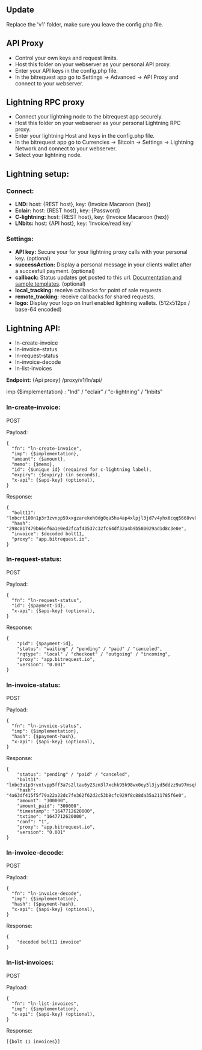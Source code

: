 ## Update

Replace the 'v1' folder, make sure you leave the config.php file.

## API Proxy

* Control your own keys and request limits.
* Host this folder on your webserver as your personal API proxy.
* Enter your API keys in the config.php file.
* In the bitrequest app go to Settings -> Advanced -> API Proxy and connect to your webserver.

## Lightning RPC proxy

* Connect your lightning node to the bitrequest app securely.
* Host this folder on your webserver as your personal Lightning RPC proxy.
* Enter your lightning Host and keys in the config.php file.
* In the bitrequest app go to Currencies -> Bitcoin -> Settings -> Lightning Network and connect to your webserver.
* Select your lightning node.

## Lightning setup:

### Connect:

* **LND:** host: {REST host}, key: {Invoice Macaroon (hex)}
* **Eclair:** host: {REST host}, key: {Password}
* **C-lightning:** host: {REST host}, key: {Invoice Macaroon (hex)}
* **LNbits:** host: {API host}, key: 'Invoice/read key'

### Settings:

* **API key:**  Secure your for your lightning proxy calls with your personal key. (optional)  
* **successAction:**  Display a personal message in your clients wallet after a succesfull payment. (optional)  
* **callback:**  Status updates get posted to this url. [Documentation and sample templates](https://github.com/bitrequest/webshop-integration/). (optional)  
* **local_tracking:**  receive callbacks for point of sale requests.
* **remote_tracking:** receive callbacks for shared requests.  
* **logo:** Display your logo on lnurl enabled lightning wallets. (512x512px / base-64 encoded) 

## Lightning API:

* ln-create-invoice
* ln-invoice-status
* ln-request-status
* ln-invoice-decode
* ln-list-invoices

**Endpoint:** {Api proxy} /proxy/v1/ln/api/

imp {$implementation} : "lnd" / "eclair" / "c-lightning" / "lnbits"

### ln-create-invoice:

POST  

Payload:

    {
      "fn": "ln-create-invoice",
      "imp": {$implementation},
      "amount": {$amount},
      "memo": {$memo},
      "id": {$unique id} (required for c-lightning label),
      "expiry": {$expiry} (in seconds),
      "x-api": {$api-key} (optional),
    }

Response:

    {
      "bolt11": "lnbcrt100n1p3r3zvnpp59xxgzarekeh0dg0qa5hu4ap4xlpjl3jd7v4yhx6cqq5668vv8c8qdp8w3jhxapqd9h8vmmfvdjjqctsdyszsnzw24fyc2gcqzpgxqz95sp5cq3lu0kgawn2djhfa7rq34v539t5lnslnyrsdt7zpxqa4z2zx0kq9qyyssqs6akvn2wsx6wjratycg0wmwqhtmgl0cqw4m0xqhj7cgy4uxk6alsln578y8x66utkch7vkav0kz2zc6yx4pygre27h2vtzrat803pqcqj8wzxp",
      "hash": "298c817479b66ef6a1e0ed2fcaf43537c32fc64df32a4b9b580029ad1d8c3e0e",
      "invoice": $decoded bolt11,
      "proxy": "app.bitrequest.io",
    }

### ln-request-status:

POST  

Payload:

    {
      "fn": "ln-request-status",
      "id": {$payment-id},
      "x-api": {$api-key} (optional),
    }

Response:

    {
        "pid": {$payment-id},
        "status": "waiting" / "pending" / "paid" / "canceled",
        "rqtype": "local" / "checkout" / "outgoing" / "incoming",
        "proxy": "app.bitrequest.io",
        "version": "0.001"
    }


### ln-invoice-status:

POST  

Payload:

    {
      "fn": "ln-invoice-status",
      "imp": {$implementation},
      "hash": {$payment-hash},
      "x-api": {$api-key} (optional),
    }

Response:

    {
        "status": "pending" / "paid" / "canceled",
        "bolt11": "lnbc3u1p3rvxtvpp5ff3a7s2ltau6y23zm3l7xchk95k98wx0ey5l3jyd5ddzz9u97msqhp5a5y3dq8ac8zusau6wwlm927da6cqvxzzqr70rjtvzqf3q2dhwuxscqpjxqyjw5qrzjqftzw4d5r9nsau4nkakrxxdvkm0xgl6yxwuk4lp9yykz5kql0j5vzzkcgvqq8tgqqqqqqqqqqqqqphgq9qsp52kfc2x26ngwp55g0atdv626d2gqaelww6zm7gsv69nnevucy5shq9qy9qsqqeryqqec8gdlfnmvqcs4swwupw0wv2vzhgdzaew9hmgs3z50gfrr3r6lrkfyrxc2gv92sz7cg8hau40s3n5qwdc6a4s2l4fnh7fv2wgqc3zcsn",
        "hash": "4a63df415f5f79a22a22dc7fe362f62d2c53b8cfc929f8c88da35a211785f6e0",
        "amount": "300000",
        "amount_paid": "300000",
        "timestamp": "1647712620000",
        "txtime": "1647712620000",
        "conf": "1",
        "proxy": "app.bitrequest.io",
        "version": "0.001"
    }

### ln-invoice-decode:

POST  

Payload:

    {
      "fn": "ln-invoice-decode",
      "imp": {$implementation},
      "hash": {$payment-hash},
      "x-api": {$api-key} (optional),
    }

Response:

    {
        "decoded bolt11 invoice"
    }

### ln-list-invoices:

POST  

Payload:

    {
      "fn": "ln-list-invoices",
      "imp": {$implementation},
      "x-api": {$api-key} (optional),
    }

Response:

    [{bolt 11 invoices}]
